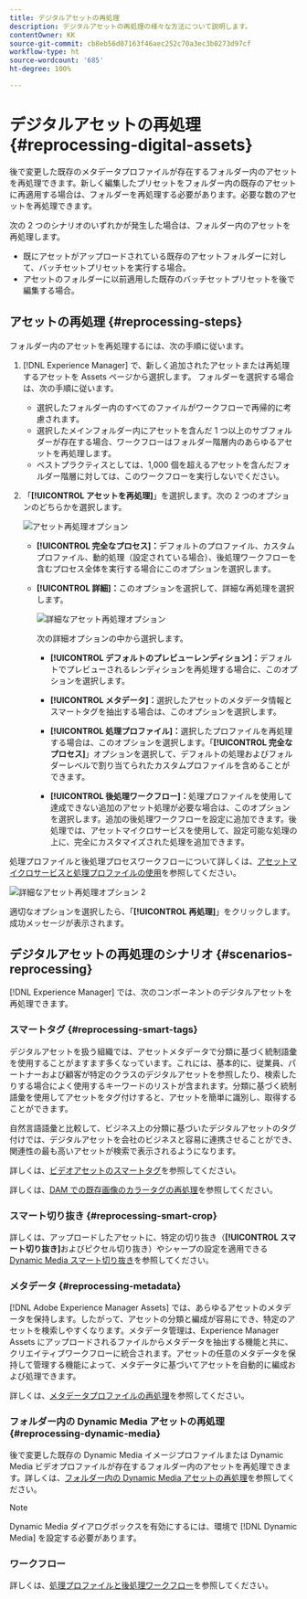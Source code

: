 ```yaml
---
title: デジタルアセットの再処理
description: デジタルアセットの再処理の様々な方法について説明します。
contentOwner: KK
source-git-commit: cb8eb56d07163f46aec252c70a3ec3b0273d97cf
workflow-type: ht
source-wordcount: '685'
ht-degree: 100%

---
```


# デジタルアセットの再処理 {#reprocessing-digital-assets}

後で変更した既存のメタデータプロファイルが存在するフォルダー内のアセットを再処理できます。新しく編集したプリセットをフォルダー内の既存のアセットに再適用する場合は、フォルダーを再処理する必要があります。必要な数のアセットを再処理できます。

次の 2 つのシナリオのいずれかが発生した場合は、フォルダー内のアセットを再処理します。

* 既にアセットがアップロードされている既存のアセットフォルダーに対して、バッチセットプリセットを実行する場合。
* アセットのフォルダーに以前適用した既存のバッチセットプリセットを後で編集する場合。

## アセットの再処理 {#reprocessing-steps}

フォルダー内のアセットを再処理するには、次の手順に従います。

1. [!DNL Experience Manager] で、新しく追加されたアセットまたは再処理するアセットを Assets ページから選択します。
フォルダーを選択する場合は、次の手順に従います。

   * 選択したフォルダー内のすべてのファイルがワークフローで再帰的に考慮されます。
   * 選択したメインフォルダー内にアセットを含んだ 1 つ以上のサブフォルダーが存在する場合、ワークフローはフォルダー階層内のあらゆるアセットを再処理します。
   * ベストプラクティスとしては、1,000 個を超えるアセットを含んだフォルダー階層に対しては、このワークフローを実行しないでください。

1. 「**[!UICONTROL アセットを再処理]**」を選択します。次の 2 つのオプションのどちらかを選択します。

   ![アセット再処理オプション](assets/reprocessing-assets-options.png)

   * **[!UICONTROL 完全なプロセス]：**&#x200B;デフォルトのプロファイル、カスタムプロファイル、動的処理（設定されている場合）、後処理ワークフローを含むプロセス全体を実行する場合にこのオプションを選択します。
   * **[!UICONTROL 詳細]：**&#x200B;このオプションを選択して、詳細な再処理を選択します。

     ![詳細なアセット再処理オプション](assets/reprocessing-assets-options-advanced.png)

     次の詳細オプションの中から選択します。

      * **[!UICONTROL デフォルトのプレビューレンディション]：**&#x200B;デフォルトでプレビューされるレンディションを再処理する場合に、このオプションを選択します。

      * **[!UICONTROL メタデータ]：**&#x200B;選択したアセットのメタデータ情報とスマートタグを抽出する場合は、このオプションを選択します。

      * **[!UICONTROL 処理プロファイル]：**&#x200B;選択したプロファイルを再処理する場合は、このオプションを選択します。「**[!UICONTROL 完全なプロセス]**」オプションを選択して、デフォルトの処理およびフォルダーレベルで割り当てられたカスタムプロファイルを含めることができます。
        <!--When assets are uploaded to a folder, [!DNL Experience Manager] checks the containing folder's properties for a processing profile. If none is applied, a parent folder in the hierarchy is checked for a processing profile to apply.-->

      * **[!UICONTROL 後処理ワークフロー]：**&#x200B;処理プロファイルを使用して達成できない追加のアセット処理が必要な場合は、このオプションを選択します。追加の後処理ワークフローを設定に追加できます。後処理では、アセットマイクロサービスを使用して、設定可能な処理の上に、完全にカスタマイズされた処理を追加できます。

処理プロファイルと後処理プロセスワークフローについて詳しくは、[アセットマイクロサービスと処理プロファイルの使用](https://experienceleague.adobe.com/docs/experience-manager-cloud-service/content/assets/manage/asset-microservices-configure-and-use.html?lang=ja)を参照してください。

![詳細なアセット再処理オプション 2](assets/reprocessing-assets-options-advanced-2.png)

適切なオプションを選択したら、「**[!UICONTROL 再処理]**」をクリックします。成功メッセージが表示されます。

## デジタルアセットの再処理のシナリオ {#scenarios-reprocessing}

[!DNL Experience Manager] では、次のコンポーネントのデジタルアセットを再処理できます。

### スマートタグ {#reprocessing-smart-tags}

デジタルアセットを扱う組織では、アセットメタデータで分類に基づく統制語彙を使用することがますます多くなっています。これには、基本的に、従業員、パートナーおよび顧客が特定のクラスのデジタルアセットを参照したり、検索したりする場合によく使用するキーワードのリストが含まれます。分類に基づく統制語彙を使用してアセットをタグ付けすると、アセットを簡単に識別し、取得することができます。

自然言語語彙と比較して、ビジネス上の分類に基づいたデジタルアセットのタグ付けでは、デジタルアセットを会社のビジネスと容易に連携させることができ、関連性の最も高いアセットが検索で表示されるようになります。

詳しくは、[ビデオアセットのスマートタグ](https://experienceleague.adobe.com/docs/experience-manager-cloud-service/content/assets/manage/smart-tags-video-assets.html?lang=ja)を参照してください。

詳しくは、[DAM での既存画像のカラータグの再処理](https://experienceleague.adobe.com/docs/experience-manager-cloud-service/content/assets/manage/color-tag-images.html?lang=ja#color-tags-existing-images)を参照してください。

### スマート切り抜き {#reprocessing-smart-crop}

詳しくは、アップロードしたアセットに、特定の切り抜き（**[!UICONTROL スマート切り抜き]**&#x200B;およびピクセル切り抜き）やシャープの設定を適用できる [Dynamic Media スマート切り抜き](https://experienceleague.adobe.com/docs/experience-manager-cloud-service/content/assets/dynamicmedia/image-profiles.html?lang=ja)を参照してください。

### メタデータ {#reprocessing-metadata}

[!DNL Adobe Experience Manager Assets] では、あらゆるアセットのメタデータを保持します。したがって、アセットの分類と編成が容易にでき、特定のアセットを検索しやすくなります。メタデータ管理は、Experience Manager Assets にアップロードされるファイルからメタデータを抽出する機能と共に、クリエイティブワークフローに統合されます。アセットの任意のメタデータを保持して管理する機能によって、メタデータに基づいてアセットを自動的に編成および処理できます。

詳しくは、[メタデータプロファイルの再処理](https://experienceleague.adobe.com/docs/experience-manager-cloud-service/content/assets/manage/metadata-profiles.html?lang=ja)を参照してください。

### フォルダー内の Dynamic Media アセットの再処理 {#reprocessing-dynamic-media}

後で変更した既存の Dynamic Media イメージプロファイルまたは Dynamic Media ビデオプロファイルが存在するフォルダー内のアセットを再処理できます。詳しくは、[フォルダー内の Dynamic Media アセットの再処理](https://experienceleague.adobe.com/docs/experience-manager-cloud-service/content/assets/admin/about-image-video-profiles.html?lang=ja)を参照してください。

>[!NOTE]
>
>Dynamic Media ダイアログボックスを有効にするには、環境で [!DNL Dynamic Media] を設定する必要があります。
>

### ワークフロー

詳しくは、[処理プロファイルと後処理ワークフロー](https://experienceleague.adobe.com/docs/experience-manager-cloud-service/content/assets/manage/asset-microservices-configure-and-use.html?lang=ja)を参照してください。

